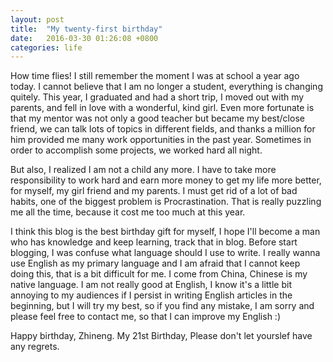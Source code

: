 ```yaml
---
layout: post
title:  "My twenty-first birthday"
date:   2016-03-30 01:26:08 +0800
categories: life
---
```


How time flies! I still remember the moment I was at school a year ago today. I cannot believe that I am no longer a student, everything is changing quitely. This year, I graduated and had a short trip, I moved out with my parents, and fell in love with a wonderful, kind girl. Even more fortunate is that my mentor was not only a good teacher but became my best/close friend, we can talk lots of topics in different fields, and thanks a million for him provided me many work opportunities in the past year. Sometimes in order to accomplish some projects, we worked hard all night.

But also, I realized I am not a child any more. I have to take more responsibility to work hard and earn more money to get my life more better, for myself, my girl friend and my parents. I must get rid of a lot of bad habits, one of the biggest problem is Procrastination. That is really puzzling me all the time, because it cost me too much at this year.

I think this blog is the best birthday gift for myself, I hope I'll become a man who has knowledge and keep learning, track that in blog. Before start blogging, I was confuse what language should I use to write. I really wanna use English as my primary language and I am afraid that I cannot keep doing this, that is a bit difficult for me. I come from China, Chinese is my native language. I am not really good at English, I know it's a little bit annoying to my audiences if I persist in writing English articles in the beginning, but I will try my best, so if you find any mistake, I am sorry and please feel free to contact me, so that I can improve my English :)

Happy birthday, Zhineng. My 21st Birthday, Please don't let yourslef have any regrets.
